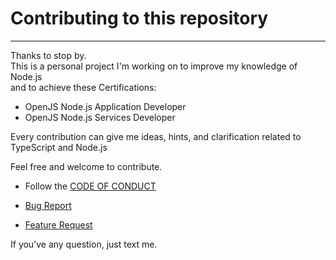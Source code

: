 # Contributing to this repository

___

Thanks to stop by.  
This is a personal project I'm working on to improve my knowledge of Node.js  
and to achieve these Certifications:

- OpenJS Node.js Application Developer
- OpenJS Node.js Services Developer

Every contribution can give me ideas, hints, and clarification related to TypeScript and Node.js

Feel free and welcome to contribute.

- Follow the [CODE OF CONDUCT](https://github.com/simonedelpopolo/typescript-function-overloading/blob/main/.github/CODE_OF_CONDUCT.md)

- [Bug Report](https://github.com/simonedelpopolo/typescript-function-overloading/blob/main/.github/ISSUE_TEMPLATE/bug_report.md)

- [Feature Request](https://github.com/simonedelpopolo/typescript-function-overloading/blob/main/.github/ISSUE_TEMPLATE/feature_request.md)

If you’ve any question, just text me.